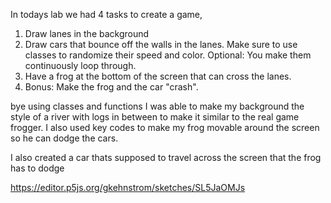 In todays lab we had 4 tasks to create a game, 
1. Draw lanes in the background
2. Draw cars that bounce off the walls in the lanes. Make sure to use classes to randomize their speed and color. Optional: You make them continuously loop through.
3. Have a frog at the bottom of the screen that can cross the lanes.
4. Bonus: Make the frog and the car "crash".

bye using classes and functions I was able to make my background the style of a river with logs in between to make it similar to the real game frogger. I also used key codes to make my frog movable around the screen so he can dodge the cars. 

I also created a car thats supposed to travel across the screen that the frog has to dodge

https://editor.p5js.org/gkehnstrom/sketches/SL5JaOMJs
